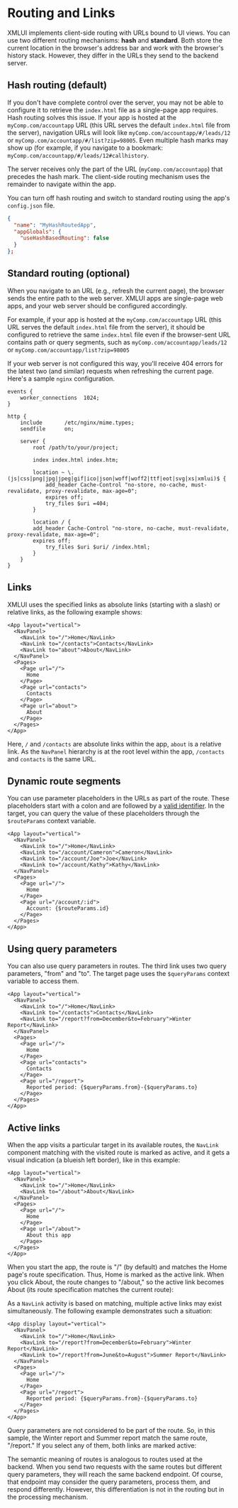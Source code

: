 # Routing and Links

XMLUI implements client-side routing with URLs bound to UI views. You can use two different  routing mechanisms: **hash** and **standard**. Both store the current location in the browser's address bar and work with the browser's history stack. However, they differ in the URLs they send to the backend server.

## Hash routing (default)

If you don't have complete control over the server, you may not be able to configure it to retrieve the `index.html` file as a single-page app requires. Hash routing solves this issue. If your app is hosted at the `myComp.com/accountapp` URL (this URL serves the default `index.html` file from the server), navigation URLs will look like `myComp.com/accountapp/#/leads/12` or `myComp.com/accountapp/#/list?zip=98005`. Even multiple hash marks may show up (for example, if you navigate to a bookmark: `myComp.com/accountapp/#/leads/12#callhistory`.

The server receives only the part of the URL (`myComp.com/accountapp`) that precedes the hash mark. The client-side routing mechanism uses the remainder to navigate within the app.

You can turn off hash routing and switch to standard routing using the app's `config.json` file.

```json
{
  "name": "MyHashRoutedApp",
  "appGlobals": {
    "useHashBasedRouting": false
  }
};
```

## Standard routing (optional)

When you navigate to an URL (e.g., refresh the current page), the browser sends the entire path to the web server. XMLUI apps are single-page web apps, and your web server should be configured accordingly.

For example, if your app is hosted at the `myComp.com/accountapp` URL (this URL serves the default `index.html` file from the server), it should be configured to retrieve the same `index.html` file even if the browser-sent URL contains path or query segments, such as `myComp.com/accountapp/leads/12` or `myComp.com/accountapp/list?zip=98005`

If your web server is not configured this way, you'll receive 404 errors for the latest two (and similar) requests when refreshing the current page. Here's a sample `nginx` configuration.

``` copy {10}
events {
    worker_connections  1024;
}

http {
    include       /etc/nginx/mime.types;
    sendfile      on;

    server {
        root /path/to/your/project;

        index index.html index.htm;

        location ~ \.(js|css|png|jpg|jpeg|gif|ico|json|woff|woff2|ttf|eot|svg|xs|xmlui)$ {
            add_header Cache-Control "no-store, no-cache, must-revalidate, proxy-revalidate, max-age=0";
            expires off;
            try_files $uri =404;
        }

        location / {
        add_header Cache-Control "no-store, no-cache, must-revalidate, proxy-revalidate, max-age=0";
        expires off;
            try_files $uri $uri/ /index.html;
        }
    }
}
```


## Links

XMLUI uses the specified links as absolute links (starting with a slash) or relative links, as the following example shows:

```xmlui-pg display
<App layout="vertical">
  <NavPanel>
    <NavLink to="/">Home</NavLink>
    <NavLink to="/contacts">Contacts</NavLink>
    <NavLink to="about">About</NavLink>
  </NavPanel>
  <Pages>
    <Page url="/">
      Home
    </Page>
    <Page url="contacts">
      Contacts
    </Page>
    <Page url="about">
      About
    </Page>
  </Pages>
</App>
```

Here, `/` and `/contacts` are absolute links within the app, `about` is a relative link. As the `NavPanel` hierarchy is at the root level within the app, `/contacts` and `contacts` is the same URL.

## Dynamic route segments

You can use parameter placeholders in the URLs as part of the route. These placeholders start with a colon and are followed by a [valid identifier](/glossary#variable). In the target, you can query the value of these placeholders through the `$routeParams` context variable.

```xmlui-pg display copy
<App layout="vertical">
  <NavPanel>
    <NavLink to="/">Home</NavLink>
    <NavLink to="/account/Cameron">Cameron</NavLink>
    <NavLink to="/account/Joe">Joe</NavLink>
    <NavLink to="/account/Kathy">Kathy</NavLink>
  </NavPanel>
  <Pages>
    <Page url="/">
      Home
    </Page>
    <Page url="/account/:id">
      Account: {$routeParams.id}
    </Page>
  </Pages>
</App>
```


## Using query parameters

 You can also use query parameters in routes. The third link uses two query parameters, "from" and "to". The target page uses the `$queryParams` context variable to access them.

```xmlui-pg display copy /from=December&to=February/ /{$queryParams.from}-{$queryParams.to}/ name="try clicking Winter Report"
<App layout="vertical">
  <NavPanel>
    <NavLink to="/">Home</NavLink>
    <NavLink to="/contacts">Contacts</NavLink>
    <NavLink to="/report?from=December&to=February">Winter Report</NavLink>
  </NavPanel>
  <Pages>
    <Page url="/">
      Home
    </Page>
    <Page url="contacts">
      Contacts
    </Page>
    <Page url="/report">
      Reported period: {$queryParams.from}-{$queryParams.to}
    </Page>
  </Pages>
</App>
```


## Active links

When the app visits a particular target in its available routes, the `NavLink` component matching with the visited route is marked as active, and it gets a visual indication (a blueish left border), like in this example:

```xmlui-pg copy display name="Active links"
<App layout="vertical">
  <NavPanel>
    <NavLink to="/">Home</NavLink>
    <NavLink to="/about">About</NavLink>
  </NavPanel>
  <Pages>
    <Page url="/">
      Home
    </Page>
    <Page url="/about">
      About this app
    </Page>
  </Pages>
</App>
```

When you start the app, the route is "/" (by default) and matches the Home page's route specification. Thus, Home is marked as the active link. When you click About, the route changes to "/about," so the active link becomes About (its route specification matches the current route):


As a `NavLink` activity is based on matching, multiple active links may exist simultaneously. The following example demonstrates such a situation:

```xmlui-pg copy display {4-5}
<App display layout="vertical">
  <NavPanel>
    <NavLink to="/">Home</NavLink>
    <NavLink to="/report?from=December&to=February">Winter Report</NavLink>
    <NavLink to="/report?from=June&to=August">Summer Report</NavLink>
  </NavPanel>
  <Pages>
    <Page url="/">
      Home
    </Page>
    <Page url="/report">
      Reported period: {$queryParams.from}-{$queryParams.to}
    </Page>
  </Pages>
</App>
```

Query parameters are not considered to be part of the route. So, in this sample, the Winter report and Summer report match the same route, "/report." If you select any of them, both links are marked active:

The semantic meaning of routes is analogous to routes used at the backend. When you send two requests with the same routes but different query parameters, they will reach the same backend endpoint. Of course, that endpoint may consider the query parameters, process them, and respond differently. However, this differentiation is not in the routing but in the processing mechanism.


